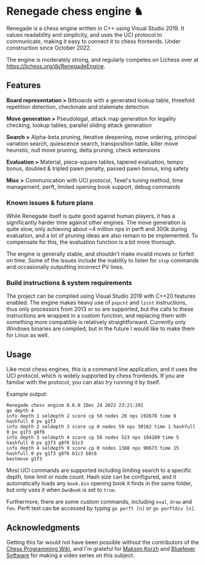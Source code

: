 # Renegade chess engine ♞

Renegade is a chess engine written in C++ using Visual Studio 2019. It values readability and simplicity, and uses the UCI protocol to communicate, making it easy to connect it to chess frontends. Under construction since October 2022.  

The engine is moderately strong, and regularly competes on Lichess over at https://lichess.org/@/RenegadeEngine.


## Features
**Board representation >** Bitboards with a generated lookup table, threefold repetition detection, checkmate and stalemate detection  

**Move generation >** Pseudolegal, attack map generation for legality checking, lookup tables, parallel sliding attack generation  

**Search >** Alpha-beta pruning, iterative deepening, move ordering, principal variation search, quiescence search, transposition table, killer move heuristic, null move pruning, delta pruning, check extensions  

**Evaluation >** Material, piece-square tables, tapered evaluation, tempo bonus, doubled & tripled pawn penalty, passed pawn bonus, king safety

**Misc >** Communication with UCI protocol, Texel's tuning method, time management, perft, limited opening book support, debug commands


### Known issues & future plans

While Renegade itself is quite good against human players, it has a significantly harder time against other engines. The move generation is quite slow, only achieving about ~4 million nps in perft and 300k during evaluation, and a lot of pruning ideas are also remain to be implemented. To compensate for this, the evaluation function is a bit more thorough. 

The engine is generally stable, and shouldn't make invalid moves or forfeit on time. Some of the issues include the inability to listen for `stop` commands and occasionally outputting incorrect PV lines.


### Build instructions & system requirements

The project can be compiled using Visual Studio 2019 with C++20 features enabled. The engine makes heavy use of `popcnt` and `lzcnt` instructions, thus only processors from 2013 or so are supported, but the calls to these instructions are wrapped in a custom function, and replacing them with something more compatible is relatively straightforward. Currently only Windows binaries are compiled, but in the future I would like to make them for Linux as well.


## Usage
Like most chess engines, this is a command line application, and it uses the UCI protocol, which is widely supported by chess frontends.
If you are familiar with the protocol, you can also try running it by itself.  

Example output:
```
Renegade chess engine 0.6.0 [Dec 24 2022 23:21:29]
go depth 4
info depth 1 seldepth 2 score cp 50 nodes 20 nps 192678 time 0 hashfull 0 pv g1f3
info depth 2 seldepth 3 score cp 0 nodes 59 nps 30182 time 1 hashfull 0 pv g1f3 g8f6
info depth 3 seldepth 4 score cp 50 nodes 523 nps 104189 time 5 hashfull 0 pv g1f3 g8f6 b1c3
info depth 4 seldepth 9 score cp 0 nodes 1388 nps 90673 time 15 hashfull 0 pv g1f3 g8f6 b1c3 b8c6
bestmove g1f3
```

Most UCI commands are supported including limiting search to a specific depth, time limit or node count. Hash size can be configured, and it automatically loads any  `book.bin` opening book it finds in the same folder, but only uses it when `OwnBook` is set to `true`.  

Furthermore, there are some custom commands, including `eval`, `draw` and `fen`. Perft test can be accessed by typing `go perft [n]` or `go perftdiv [n]`.

## Acknowledgments
Getting this far would not have been possible without the contributors of the [Chess Programming Wiki](https://www.chessprogramming.org/Main_Page), and I'm grateful for [Maksim Korzh](https://youtube.com/playlist?list=PLmN0neTso3Jxh8ZIylk74JpwfiWNI76Cs) and [Bluefever Software](https://youtube.com/playlist?list=PLZ1QII7yudbc-Ky058TEaOstZHVbT-2hg) for making a video series on this subject. 

